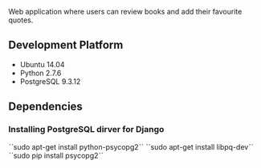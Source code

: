 Web application where users can review books and add their favourite quotes.

## Development Platform
* Ubuntu 14.04
* Python 2.7.6
* PostgreSQL 9.3.12

## Dependencies

### Installing PostgreSQL dirver for Django
ˋˋsudo apt-get install python-psycopg2ˋˋ
ˋˋsudo apt-get install libpq-devˋˋ
ˋˋsudo pip install psycopg2ˋˋ

